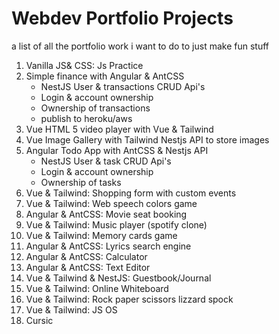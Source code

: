 # Webdev Portfolio Projects
a list of all the portfolio work i want to do to just make fun stuff

1. Vanilla JS& CSS: Js Practice
2. Simple finance with Angular & AntCSS
    - NestJS User & transactions CRUD Api's
    - Login & account ownership
    - Ownership of transactions
    - publish to heroku/aws
3. Vue HTML 5 video player with Vue & Tailwind
4. Vue Image Gallery with Tailwind Nestjs API to store images
5. Angular Todo App with AntCSS & Nestjs API
    - NestJS User & task CRUD Api's
    - Login & account ownership
    - Ownership of tasks
6. Vue & Tailwind: Shopping form with custom events
7. Vue & Tailwind: Web speech colors game
8. Angular & AntCSS: Movie seat booking
9. Vue & Tailwind: Music player (spotify clone)
10. Vue & Tailwind: Memory cards game
11. Angular & AntCSS: Lyrics search engine
12. Angular & AntCSS: Calculator
13. Angular & AntCSS: Text Editor
14. Vue & Tailwind & NestJS: Guestbook/Journal
15. Vue & Tailwind: Online Whiteboard
16. Vue & Tailwind: Rock paper scissors lizzard spock
17. Vue & Tailwind: JS OS
18. Cursic
